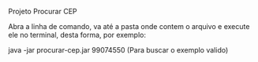 Projeto Procurar CEP

Abra a linha de comando, va até a pasta onde contem o arquivo e execute ele no terminal, desta forma, por exemplo: 

java -jar procurar-cep.jar 99074550 (Para buscar o exemplo valido)

